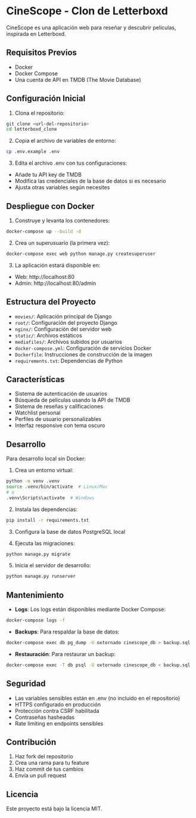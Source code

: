 # CineScope - Clon de Letterboxd

CineScope es una aplicación web para reseñar y descubrir películas, inspirada en Letterboxd.

## Requisitos Previos

- Docker
- Docker Compose
- Una cuenta de API en TMDB (The Movie Database)

## Configuración Inicial

1. Clona el repositorio:
```bash
git clone <url-del-repositorio>
cd letterboxd_clone
```

2. Copia el archivo de variables de entorno:
```bash
cp .env.example .env
```

3. Edita el archivo .env con tus configuraciones:
- Añade tu API key de TMDB
- Modifica las credenciales de la base de datos si es necesario
- Ajusta otras variables según necesites

## Despliegue con Docker

1. Construye y levanta los contenedores:
```bash
docker-compose up --build -d
```

2. Crea un superusuario (la primera vez):
```bash
docker-compose exec web python manage.py createsuperuser
```

3. La aplicación estará disponible en:
- Web: http://localhost:80
- Admin: http://localhost:80/admin

## Estructura del Proyecto

- `movies/`: Aplicación principal de Django
- `root/`: Configuración del proyecto Django
- `nginx/`: Configuración del servidor web
- `static/`: Archivos estáticos
- `mediafiles/`: Archivos subidos por usuarios
- `docker-compose.yml`: Configuración de servicios Docker
- `Dockerfile`: Instrucciones de construcción de la imagen
- `requirements.txt`: Dependencias de Python

## Características

- Sistema de autenticación de usuarios
- Búsqueda de películas usando la API de TMDB
- Sistema de reseñas y calificaciones
- Watchlist personal
- Perfiles de usuario personalizables
- Interfaz responsive con tema oscuro

## Desarrollo

Para desarrollo local sin Docker:

1. Crea un entorno virtual:
```bash
python -m venv .venv
source .venv/bin/activate  # Linux/Mac
# o
.venv\Scripts\activate  # Windows
```

2. Instala las dependencias:
```bash
pip install -r requirements.txt
```

3. Configura la base de datos PostgreSQL local

4. Ejecuta las migraciones:
```bash
python manage.py migrate
```

5. Inicia el servidor de desarrollo:
```bash
python manage.py runserver
```

## Mantenimiento

- **Logs**: Los logs están disponibles mediante Docker Compose:
```bash
docker-compose logs -f
```

- **Backups**: Para respaldar la base de datos:
```bash
docker-compose exec db pg_dump -U oxtornado cinescope_db > backup.sql
```

- **Restauración**: Para restaurar un backup:
```bash
docker-compose exec -T db psql -U oxtornado cinescope_db < backup.sql
```

## Seguridad

- Las variables sensibles están en .env (no incluido en el repositorio)
- HTTPS configurado en producción
- Protección contra CSRF habilitada
- Contraseñas hasheadas
- Rate limiting en endpoints sensibles

## Contribución

1. Haz fork del repositorio
2. Crea una rama para tu feature
3. Haz commit de tus cambios
4. Envía un pull request

## Licencia

Este proyecto está bajo la licencia MIT.